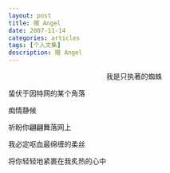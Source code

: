 ```yaml
---
layout: post
title: 赠 Angel
date: 2007-11-14
categories: articles
tags: [个人文集]
description: 赠 Angel
---
```


<p style="text-align: center;">
我是只执著的蜘蛛 </br>

蛰伏于因特网的某个角落  </br>

痴情静候  </br>

祈盼你翩翩舞落网上  </br>

我必定呕血最绵缠的柔丝  </br>

将你轻轻地紧裹在我炙热的心中
</p>
